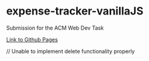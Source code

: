# expense-tracker-vanillaJS

Submission for the ACM Web Dev Task

[Link to Github Pages](https://combatrickshaw.github.io/expense-tracker-vanillaJS/)


// Unable to implement delete functionality properly
